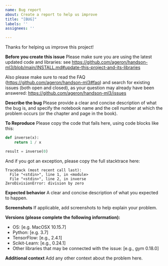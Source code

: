 ```yaml
---
name: Bug report
about: Create a report to help us improve
title: "[BUG]"
labels: ''
assignees: ''

---
```


Thanks for helping us improve this project!

**Before you create this issue**
Please make sure you are using the latest updated code and libraries: see https://github.com/ageron/handson-ml3/blob/main/INSTALL.md#update-this-project-and-its-libraries

Also please make sure to read the FAQ (https://github.com/ageron/handson-ml3#faq) and search for existing issues (both open and closed), as your question may already have been answered: https://github.com/ageron/handson-ml3/issues

**Describe the bug**
Please provide a clear and concise description of what the bug is, and specify the notebook name and the cell number at which the problem occurs (or the chapter and page in the book).

**To Reproduce**
Please copy the code that fails here, using code blocks like this:

```python
def inverse(x):
    return 1 / x

result = inverse(0)
```

And if you got an exception, please copy the full stacktrace here:

```stacktrace
Traceback (most recent call last):
  File "<stdin>", line 1, in <module>
  File "<stdin>", line 2, in inverse
ZeroDivisionError: division by zero
```

**Expected behavior**
A clear and concise description of what you expected to happen.

**Screenshots**
If applicable, add screenshots to help explain your problem.

**Versions (please complete the following information):**
 - OS: [e.g. MacOSX 10.15.7]
 - Python: [e.g. 3.7]
 - TensorFlow: [e.g., 2.4.1]
 - Scikit-Learn: [e.g., 0.24.1]
- Other libraries that may be connected with the issue: [e.g., gym 0.18.0]

**Additional context**
Add any other context about the problem here.
